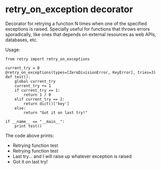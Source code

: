 # retry\_on\_exception decorator
Decorator for retrying a function N times when one of the specified exceptions is raised.
Specially useful for functions that throws errors sporadically, like ones that depends on external resources as web APIs, databases, etc.

Usage:

    from retry import retry_on_exceptions

    current_try = 0
    @retry_on_exceptions(types=[ZeroDivisionError, KeyError], tries=3)
    def test():
        global current_try
        current_try += 1
        if current_try == 1:
            return 1 / 0
        elif current_try == 2:
            return dict()['key']
        else:
            return "Got it on last try!"    

    if __name__ == "__main__":
        print test()

The code above prints:

- Retrying function test
- Retrying function test
- Last try... and I will raise up whatever exception is raised
- Got it on last try!

